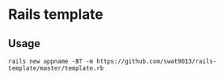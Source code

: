 Rails template
==============

## Usage
```
rails new appname -BT -m https://github.com/swat9013/rails-template/master/template.rb
```
